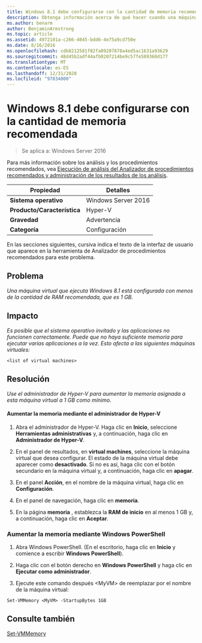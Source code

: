 ```yaml
---
title: Windows 8.1 debe configurarse con la cantidad de memoria recomendada
description: Obtenga información acerca de qué hacer cuando una máquina virtual que ejecuta Windows 8.1 está configurada con menos de la cantidad de RAM recomendada, que es 1 GB.
ms.author: benarm
author: BenjaminArmstrong
ms.topic: article
ms.assetid: 4972101a-c266-4045-bdd6-4e75a9cd750e
ms.date: 8/16/2016
ms.openlocfilehash: cdb8212581f82fa09207878a4ed5ac1631a93629
ms.sourcegitcommit: 48d45b2adf44afb0207214be9c57fe589360d177
ms.translationtype: MT
ms.contentlocale: es-ES
ms.lasthandoff: 12/31/2020
ms.locfileid: "97834000"
---
```

# <a name="windows-81-should-be-configured-with-the-recommended-amount-of-memory"></a>Windows 8.1 debe configurarse con la cantidad de memoria recomendada

>Se aplica a: Windows Server 2016

Para más información sobre los análisis y los procedimientos recomendados, vea [Ejecución de análisis del Analizador de procedimientos recomendados y administración de los resultados de los análisis](https://go.microsoft.com/fwlink/p/?LinkID=223177).

|Propiedad|Detalles|
|-|-|
|**Sistema operativo**|Windows Server 2016|
|**Producto/Característica**|Hyper-V|
|**Gravedad**|Advertencia|
|**Categoría**|Configuración|

En las secciones siguientes, cursiva indica el texto de la interfaz de usuario que aparece en la herramienta de Analizador de procedimientos recomendados para este problema.

## <a name="issue"></a>**Problema**
*Una máquina virtual que ejecuta Windows 8.1 está configurada con menos de la cantidad de RAM recomendada, que es 1 GB.*

## <a name="impact"></a>**Impacto**
*Es posible que el sistema operativo invitado y las aplicaciones no funcionen correctamente. Puede que no haya suficiente memoria para ejecutar varias aplicaciones a la vez. Esto afecta a las siguientes máquinas virtuales:*
```
<list of virtual machines>
```
## <a name="resolution"></a>**Resolución**
*Use el administrador de Hyper-V para aumentar la memoria asignada a esta máquina virtual a 1 GB como mínimo.*

#### <a name="increase-the-memory-using-hyper-v-manager"></a>Aumentar la memoria mediante el administrador de Hyper-V

1.  Abra el administrador de Hyper-V. Haga clic en **Inicio**, seleccione **Herramientas administrativas** y, a continuación, haga clic en **Administrador de Hyper-V**.

2.  En el panel de resultados, en **virtual machines**, seleccione la máquina virtual que desea configurar. El estado de la máquina virtual debe aparecer como **desactivado**. Si no es así, haga clic con el botón secundario en la máquina virtual y, a continuación, haga clic en **apagar**.

3.  En el panel **Acción**, en el nombre de la máquina virtual, haga clic en **Configuración**.

4.  En el panel de navegación, haga clic en **memoria**.

5.  En la página **memoria** , establezca la **RAM de inicio** en al menos 1 GB y, a continuación, haga clic en **Aceptar**.

### <a name="increase-the-memory-using-windows-powershell"></a>Aumentar la memoria mediante Windows PowerShell

1.  Abra Windows PowerShell. (En el escritorio, haga clic en **Inicio** y comience a escribir **Windows PowerShell**).

2.  Haga clic con el botón derecho en **Windows PowerShell** y haga clic en **Ejecutar como administrador**.

3.  Ejecute este comando después \<MyVM> de reemplazar por el nombre de la máquina virtual:

```
Set-VMMemory <MyVM> -StartupBytes 1GB
```

## <a name="see-also"></a>Consulte también
[Set-VMMemory](/powershell/module/hyper-v/set-vmmemory)
